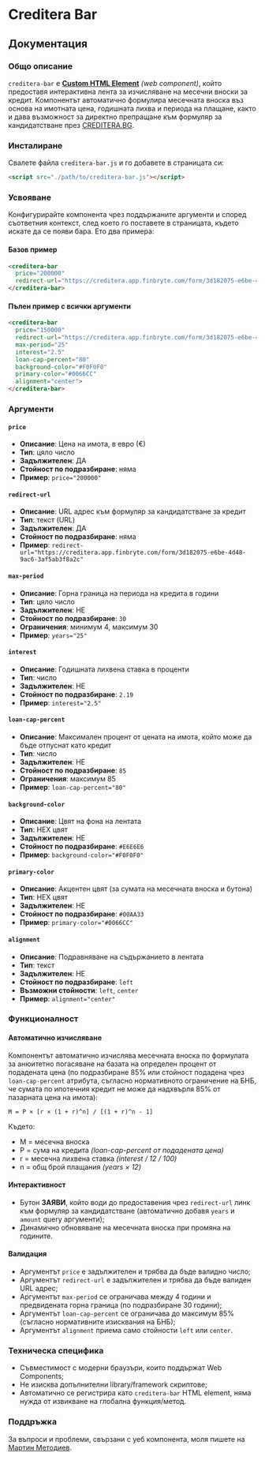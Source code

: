 # Creditera Bar

## Документация

### Общо описание

`creditera-bar` е [**Custom HTML Element**](https://developer.mozilla.org/en-US/docs/Web/API/Web_components/Using_custom_elements) *(web component)*, който предоставя интерактивна лента за изчисляване на месечни вноски за кредит. Компонентът автоматично формулира месечната вноска въз основа на имотната цена, годишната лихва и периода на плащане, както и дава възможност за директно препращане към формуляр за кандидатстване през  [CREDITERA.BG](https://creditera.bg/).

### Инсталиране

Свалете файла `creditera-bar.js` и го добавете в страницата си:

```html
<script src="./path/to/creditera-bar.js"></script>
```

### Усвояване

Конфигурирайте компонента чрез поддържаните аргументи и според съответния контекст, след което го поставете в страницата, където искате да се появи бара. Ето два примера:

#### Базов пример

```html
<creditera-bar 
  price="200000" 
  redirect-url="https://creditera.app.finbryte.com/form/3d182075-e6be-4d48-9ac6-3af5ab3f8a2c">
</creditera-bar>
```

#### Пълен пример с всички аргументи

```html
<creditera-bar 
  price="150000"
  redirect-url="https://creditera.app.finbryte.com/form/3d182075-e6be-4d48-9ac6-3af5ab3f8a2c"
  max-period="25"
  interest="2.5"
  loan-cap-percent="80"
  background-color="#F0F0F0"
  primary-color="#0066CC"
  alignment="center">
</creditera-bar>
```

### Аргументи

#### `price`

- **Описание**: Цена на имота, в евро (€)
- **Тип**: цяло число
- **Задължителен**: ДА
- **Стойност по подразбиране**: няма
- **Пример**: `price="200000"`

#### `redirect-url`

- **Описание**: URL адрес към формуляр за кандидатстване за кредит
- **Тип**: текст (URL)
- **Задължителен**: ДА
- **Стойност по подразбиране**: няма
- **Пример**: `redirect-url="https://creditera.app.finbryte.com/form/3d182075-e6be-4d48-9ac6-3af5ab3f8a2c"`

#### `max-period`

- **Описание**: Горна граница на периода на кредита в години
- **Тип**: цяло число
- **Задължителен**: НЕ
- **Стойност по подразбиране**: `30`
- **Ограничения**: минимум 4, максимум 30
- **Пример**: `years="25"`

#### `interest`

- **Описание**: Годишната лихвена ставка в проценти
- **Тип**: число
- **Задължителен**: НЕ
- **Стойност по подразбиране**: `2.19`
- **Пример**: `interest="2.5"`

#### `loan-cap-percent`

- **Описание**: Максимален процент от цената на имота, който може да бъде отпуснат като кредит
- **Тип**: число
- **Задължителен**: НЕ
- **Стойност по подразбиране**: `85`
- **Ограничения**: максимум 85
- **Пример**: `loan-cap-percent="80"`

#### `background-color`

- **Описание**: Цвят на фона на лентата
- **Тип**: HEX цвят
- **Задължителен**: НЕ
- **Стойност по подразбиране**: `#E6E6E6`
- **Пример**: `background-color="#F0F0F0"`

#### `primary-color`

- **Описание**: Акцентен цвят (за сумата на месечната вноска и бутона)
- **Тип**: HEX цвят
- **Задължителен**: НЕ
- **Стойност по подразбиране**: `#00AA33`
- **Пример**: `primary-color="#0066CC"`

#### `alignment`

- **Описание**: Подравняване на съдържанието в лентата
- **Тип**: текст
- **Задължителен**: НЕ
- **Стойност по подразбиране**: `left`
- **Възможни стойности**: `left`, `center`
- **Пример**: `alignment="center"`

### Функционалност

#### Автоматично изчисляване

Компонентът автоматично изчислява месечната вноска по формулата за анюитетно погасяване на базата на определен процент от подадената цена (по подразбиране 85% или стойност подадена чрез `loan-cap-percent` атрибута, съгласно нормативното ограничение на БНБ, че сумата по ипотечния кредит не може да надхвърля 85% от пазарната цена на имота):

```text
M = P × [r × (1 + r)^n] / [(1 + r)^n - 1]
```

Където:

- M = месечна вноска
- P = сума на кредита *(loan-cap-percent от подадената цена)*
- r = месечна лихвена ставка *(interest / 12 / 100)*
- n = общ брой плащания *(years × 12)*

#### Интерактивност

- Бутон **ЗАЯВИ**, който води до предоставения чрез `redirect-url` линк към формуляр за кандидатстване (автоматично добавя `years` и `amount` query аргументи);
- Динамично обновяване на месечната вноска при промяна на годините.

#### Валидация

- Аргументът `price` е задължителен и трябва да бъде валидно число;
- Аргументът `redirect-url` е задължителен и трябва да бъде валиден URL адрес;
- Аргументът `max-period` се ограничава между 4 години и предвидената горна граница (по подразбиране 30 години);
- Аргументът `loan-cap-percent` се ограничава до максимум 85% (съгласно нормативните изисквания на БНБ);
- Аргументът `alignment` приема само стойности `left` или `center`.

### Техническа специфика

- Съвместимост с модерни браузъри, които поддържат Web Components;
- Не изисква допълнителни library/framework скриптове;
- Автоматично се регистрира като `creditera-bar` HTML element, няма нужда от извикване на глобална функция/метод.

### Поддръжка

За въпроси и проблеми, свързани с уеб компонента, моля пишете на [Мартин Методиев](http://mev.bg).
